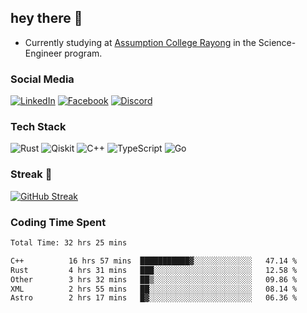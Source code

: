 ## hey there 👋

- Currently studying at [Assumption College Rayong](https://www.acr.ac.th) in the Science-Engineer program.

### Social Media

[![LinkedIn](https://img.shields.io/badge/linkedin-%230077B5.svg?style=for-the-badge&logo=linkedin&logoColor=white)](https://www.linkedin.com/in/kiattisakbeaw/)
[![Facebook](https://img.shields.io/badge/Facebook-%231877F2.svg?style=for-the-badge&logo=Facebook&logoColor=white)](https://www.facebook.com/kiattisakbeawsanburee)
[![Discord](https://img.shields.io/badge/Discord-%235865F2.svg?style=for-the-badge&logo=discord&logoColor=white)](https://discord.gg/dgRsHb5duc)

### Tech Stack
![Rust](https://img.shields.io/badge/rust-%23000000.svg?style=for-the-badge&logo=rust&logoColor=white)
![Qiskit](https://img.shields.io/badge/Qiskit-%236929C4.svg?style=for-the-badge&logo=Qiskit&logoColor=white)
![C++](https://img.shields.io/badge/c++-%2300599C.svg?style=for-the-badge&logo=c%2B%2B&logoColor=white)
![TypeScript](https://img.shields.io/badge/typescript-%23007ACC.svg?style=for-the-badge&logo=typescript&logoColor=white)
![Go](https://img.shields.io/badge/go-%2300ADD8.svg?style=for-the-badge&logo=go&logoColor=white)


### Streak 🚀
[![GitHub Streak](https://streak-stats.demolab.com?user=beawkiattisak&theme=dark&hide_border=true)](https://git.io/streak-stats)
</div>

### Coding Time Spent
<!--START_SECTION:waka-->

```txt
Total Time: 32 hrs 25 mins

C++          16 hrs 57 mins  ███████████▓░░░░░░░░░░░░░   47.14 %
Rust         4 hrs 31 mins   ███░░░░░░░░░░░░░░░░░░░░░░   12.58 %
Other        3 hrs 32 mins   ██▒░░░░░░░░░░░░░░░░░░░░░░   09.86 %
XML          2 hrs 55 mins   ██░░░░░░░░░░░░░░░░░░░░░░░   08.14 %
Astro        2 hrs 17 mins   █▓░░░░░░░░░░░░░░░░░░░░░░░   06.36 %
```

<!--END_SECTION:waka-->
